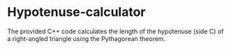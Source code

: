 # Hypotenuse-calculator
The provided C++ code calculates the length of the hypotenuse (side C) of a right-angled triangle using the Pythagorean theorem.
